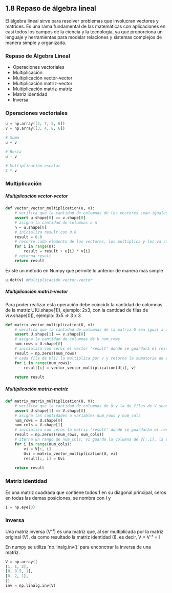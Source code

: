 ## 1.8 Repaso de álgebra lineal


El álgebra lineal sirve para resolver problemas que involucran vectores y matrices. Es una rama fundamental de las matemáticas con aplicaciones en casi todos los campos de la ciencia y la tecnología, ya que proporciona un lenguaje y herramientas para modelar relaciones y sistemas complejos de manera simple y organizada.


### Repaso de Álgebra Lineal

* Operaciones vectoriales
* Multiplicación
* Multiplicación vector-vector
* Multiplicación matriz-vector
* Multiplicación matriz-matriz
* Matriz identidad
* Inversa

### Operaciones vectoriales

~~~~python
u = np.array([2, 7, 5, 6])
v = np.array([3, 4, 8, 6])

# Suma
u + v

# Resta
u - v

# Multiplicación escalar
2 * v
~~~~


### Multiplicación

##### Multiplicación vector-vector

~~~~python
def vector_vector_multiplication(u, v):
    # verifica que la cantidad de columnas de los vectores sean iguales
    assert u.shape[0] == v.shape[0]
    # asigna la cantidad de columnas a n
    n = u.shape[0]
    # inicializa result con 0.0
    result = 0.0
    # recorre cada elemento de los vectores, los multiplica y los va sumando en result
    for i in range(n):
        result = result + u[i] * v[i]
    # retorna result
    return result
~~~~


Existe un método en Numpy que permite lo anterior de manera mas simple

~~~~python
u.dot(v) #Multiplicación vector-vector
~~~~

##### Multiplicación matriz-vector

Para poder realizar esta operación debe coincidir la cantidad de columnas de la matriz U(U.shape[1]), ejemplo: 2x3, con la cantidad de filas de v(v.shape[0]), ejemplo: 3x5 => 3 x 3

~~~~python
def matrix_vector_multiplication(U, v):
    # verifica que la cantidad de columnas de la matriz U sea igual a la de filas del vector v
    assert U.shape[1] == v.shape[0]
    # asigna la cantidad de columnas de U num_rows
    num_rows = U.shape[0]
    # inicializa con ceros el vector 'result' donde se guardará el resultado
    result = np.zeros(num_rows)
    # cada fila de U[i] la multiplica por v y retorna la sumatoria de esas i repeteciones
    for i in range(num_rows):
        result[i] = vector_vector_multiplication(U[i], v)
    
    return result
~~~~



##### Multiplicación matriz-matriz


~~~~python
def matrix_matrix_multiplication(U, V):
    # verifica que la cantidad de columnas de U y la de filas de V sean iguales
    assert U.shape[1] == V.shape[0]
    # asigna las cantidades a variables num_rows y num_cols
    num_rows = U.shape[0]
    num_cols = V.shape[1]
    # inicializa con ceros la matriz 'result' donde se guardarán el resultado
    result = np.zeros((num_rows, num_cols))
    # iterna un rango de num_cols, vi guarda la columna de V[:,i], la sumatoria de U.vi en Uvi que luego se ubicará en su lugar de la matriz de resultado 'result'
    for i in range(num_cols):
        vi = V[:, i]
        Uvi = matrix_vector_multiplication(U, vi)
        result[:, i] = Uvi
    
    return result
~~~~


### Matriz identidad

Es una matriz cuadrada que contiene todos 1 en su diagonal principal, ceros en todas las demas posiciones, se nombra con I y 


~~~~python
I = np.eye(3)
~~~~



### Inversa

Una matriz inversa (V⁻¹) es una matriz que, al ser multiplicada por la matriz original (V), da como resultado la matriz identidad (I), es decir, V * V⁻¹ = I

En numpy se utiliza 'np.linalg.inv()' para enconctrar la inversa de una matriz.

~~~~python
V = np.array([
[1, 1, 2],
[0, 0.5, 1],
[0, 2, 1],
])
inv = np.linalg.inv(V)
~~~~